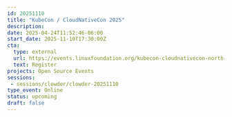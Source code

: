 ```yaml
---
id: 20251110
title: "KubeCon / CloudNativeCon 2025"
description: 
date: 2025-04-24T11:52:46-06:00
start_date: 2025-11-10T17:30:00Z
cta: 
  type: external
  url: https://events.linuxfoundation.org/kubecon-cloudnativecon-north-america/
  text: Register
projects: Open Source Events
sessions: 
 - sessions/clowder/clowder-20251110
type_event: Online
status: upcoming
draft: false
---
```





